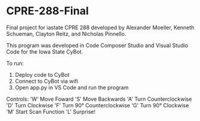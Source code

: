 # CPRE-288-Final
Final project for iastate CPRE 288 developed by Alexander Moeller, Kenneth Schueman, Clayton Reitz, and Nicholas Pinnello.

This program was developed in Code Composer Studio and Visual Studio Code for the Iowa State CyBot.

To run:
1. Deploy code to CyBot
2. Connect to CyBot via wifi
3. Open app.py in VS Code and run the program

Controls:
'W' Move Foward
'S' Move Backwards
'A' Turn Counterclockwise
'D' Turn Clockwise
'F' Turn 90° Counterclockwise
'G' Turn 90° Clockwise
'M' Start Scan Function
'L' Surprise!
